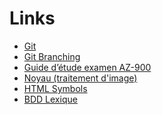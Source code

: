 <link rel="stylesheet" href="../stylesheet.css">

# Links

- [Git](https://codexweb.fr/git/)
- [Git Branching](https://learngitbranching.js.org/?locale=fr_FR)
- [Guide d’étude examen AZ-900](https://learn.microsoft.com/fr-fr/credentials/certifications/resources/study-guides/az-900)
- [Noyau (traitement d'image)](https://fr.wikipedia.org/wiki/Noyau_(traitement_d%27image))
- [HTML Symbols](https://www.toptal.com/designers/htmlarrows/symbols/)
- [BDD Lexique](https://www.base-de-donnees.com/categorie/lexique/)